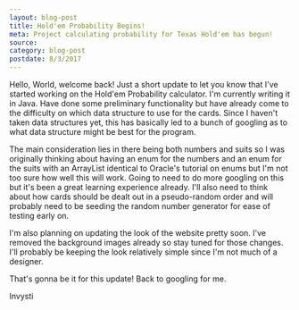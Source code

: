 ```yaml
---
layout: blog-post
title: Hold'em Probability Begins!
meta: Project calculating probability for Texas Hold'em has begun!
source:
category: blog-post
postdate: 8/3/2017
---
```


Hello, World, welcome back! Just a short update to let you know that I've started working on the Hold'em Probability calculator. I'm currently writing it in Java. Have done some preliminary functionality but have already come to the difficulty on which data structure to use for the cards. Since I haven't taken data structures yet, this has basically led to a bunch of googling as to what data structure might be best for the program.

The main consideration lies in there being both numbers and suits so I was originally thinking about having an enum for the numbers and an enum for the suits with an ArrayList identical to Oracle's tutorial on enums but I'm not too sure how well this will work. Going to need to do more googling on this but it's been a great learning experience already. I'll also need to think about how cards should be dealt out in a pseudo-random order and will probably need to be seeding the random number generator for ease of testing early on.

I'm also planning on updating the look of the website pretty soon. I've removed the background images already so stay tuned for those changes. I'll probably be keeping the look relatively simple since I'm not much of a designer.

That's gonna be it for this update! Back to googling for me.

Invysti
